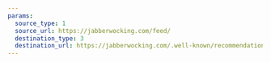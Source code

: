 ```yaml
---
params:
  source_type: 1
  source_url: https://jabberwocking.com/feed/
  destination_type: 3
  destination_url: https://jabberwocking.com/.well-known/recommendations.opml
---
```

